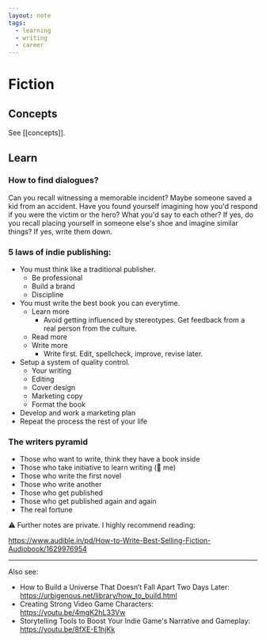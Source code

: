```yaml
---
layout: note
tags:
  - learning
  - writing
  - career
---
```


# Fiction

## Concepts

See [[concepts]].

## Learn

### How to find dialogues?

Can you recall witnessing a memorable incident?
Maybe someone saved a kid from an accident. Have you found yourself imagining how you'd respond if you were the victim or the hero?
What you'd say to each other?
If yes, do you recall placing yourself in someone else's shoe and imagine similar things?
If yes, write them down.

### 5 laws of indie publishing:

- You must think like a traditional publisher.
  - Be professional
  - Build a brand
  - Discipline
- You must write the best book you can everytime.
  - Learn more
    - Avoid getting influenced by stereotypes. Get feedback from a real person from the culture.
  - Read more
  - Write more
    - Write first. Edit, spellcheck, improve, revise later.
- Setup a system of quality control.
  - Your writing
  - Editing
  - Cover design
  - Marketing copy
  - Format the book
- Develop and work a marketing plan
- Repeat the process the rest of your life

### The writers pyramid

- Those who want to write, think they have a book inside
- Those who take initiative to learn writing (🙋 me)
- Those who write the first novel
- Those who write another
- Those who get published
- Those who get published again and again
- The real fortune

⚠️ Further notes are private. I highly recommend reading:

https://www.audible.in/pd/How-to-Write-Best-Selling-Fiction-Audiobook/1629976954

---

Also see:

- How to Build a Universe That Doesn’t Fall Apart Two Days Later: https://urbigenous.net/library/how_to_build.html
- Creating Strong Video Game Characters: https://youtu.be/4mgK2hL33Vw
- Storytelling Tools to Boost Your Indie Game's Narrative and Gameplay: https://youtu.be/8fXE-E1hjKk
